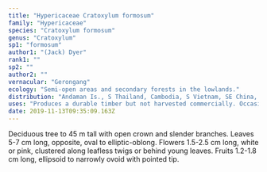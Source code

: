 ```yaml
---
title: "Hypericaceae Cratoxylum formosum"
family: "Hypericaceae"
species: "Cratoxylum formosum"
genus: "Cratoxylum"
sp1: "formosum"
author1: "(Jack) Dyer"
rank1: ""
sp2: ""
author2: ""
vernacular: "Gerongang"
ecology: "Semi-open areas and secondary forests in the lowlands."
distribution: "Andaman Is., S Thailand, Cambodia, S Vietnam, SE China, Peninsular Malaysia, Sumatra, Java, Banka, Borneo, Sulawesi and Philippines."
uses: "Produces a durable timber but not harvested commercially. Occasionally planted as an ornamental."
date: 2019-11-13T09:35:09.163Z
---
```

Deciduous tree to 45 m tall with open crown and slender branches. Leaves 5-7 cm long, opposite, oval to elliptic-oblong. Flowers 1.5-2.5 cm long, white or pink, clustered along leafless twigs or behind young leaves. Fruits 1.2-1.8 cm long, ellipsoid to narrowly ovoid with pointed tip.